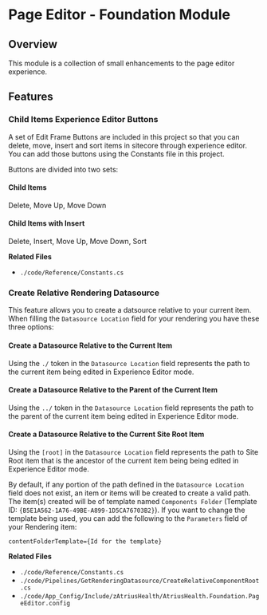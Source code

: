 # Page Editor - Foundation Module

## Overview

This module is a collection of small enhancements to the page editor experience.

## Features

### Child Items Experience Editor Buttons

A set of Edit Frame Buttons are included in this project so that you can delete, move, insert and sort items in sitecore through experience editor. You can add those buttons using the Constants file in this project.

Buttons are divided into two sets:

#### Child Items

Delete, Move Up, Move Down

#### Child Items with Insert

Delete, Insert, Move Up, Move Down, Sort

**Related Files**

* `./code/Reference/Constants.cs`

### Create Relative Rendering Datasource

This feature allows you to create a datsource relative to your current item. When filling the `Datasource Location` field for your rendering you have these three options:

#### Create a Datasource Relative to the Current Item

Using the `./` token in the `Datasource Location` field represents the path to the current item being edited in Experience Editor mode.

#### Create a Datasource Relative to the Parent of the Current Item

Using the `../` token in the `Datasource Location` field represents the path to the parent of the current item being edited in Experience Editor mode.

#### Create a Datasource Relative to the Current Site Root Item

Using the `[root]` in the `Datasource Location` field represents the path to Site Root item that is the ancestor of the current item being being edited in Experience Editor mode.

By default, if any portion of the path defined in the `Datasource Location` field does not exist, an item or items will be created to create a valid path.  The item(s) created will be of template named `Components Folder` (Template ID: `{B5E1A562-1A76-49BE-A899-1D5CA76703B2}`). If you want to change the template being used, you can add the following to the `Parameters` field of your Rendering item:  

```
contentFolderTemplate={Id for the template}
```

**Related Files**

* `./code/Reference/Constants.cs`
* `./code/Pipelines/GetRenderingDatasource/CreateRelativeComponentRoot.cs`
* `./code/App_Config/Include/zAtriusHealth/AtriusHealth.Foundation.PageEditor.config`
